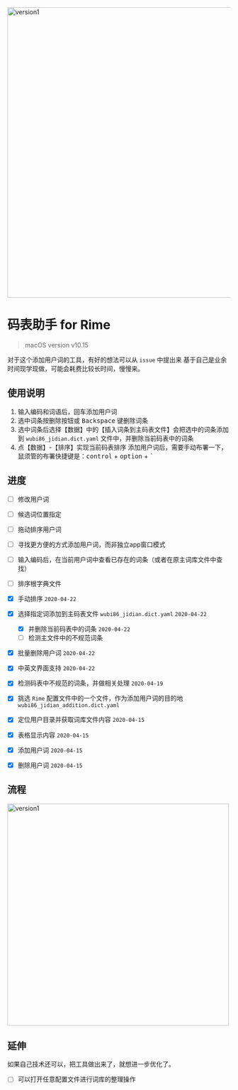 
<img width="654" alt="version1" src="https://user-images.githubusercontent.com/12215982/79558725-3395ca00-80d7-11ea-9401-ed6a4967eaac.png">

# 码表助手 for Rime
> macOS version v10.15

对于这个添加用户词的工具，有好的想法可以从 `issue` 中提出来
基于自己是业余时间现学现做，可能会耗费比较长时间，慢慢来。

## 使用说明
1. 输入编码和词语后，回车添加用户词
2. 选中词条按<kbd>删除</kbd>按钮或 <kbd>Backspace</kbd> 键删除词条
3. 选中词条后选择【数据】中的【插入词条到主码表文件】会把选中的词条添加到 `wubi86_jidian.dict.yaml` 文件中，并删除当前码表中的词条
4. 点【数据】-【排序】实现当前码表排序
添加用户词后，需要手动布署一下，鼠须管的布署快捷键是：<kbd>control</kbd> + <kbd>option</kbd> + <kbd>`</kbd>


## 进度

- [ ] 修改用户词
- [ ] 候选词位置指定
- [ ] 拖动排序用户词
- [ ] 寻找更方便的方式添加用户词，而非独立app窗口模式
- [ ] 输入编码后，在当前用户词中查看已存在的词条（或者在原主词库文件中查找）
- [ ] 排序根字典文件

- [x] 手动排序 `2020-04-22`
- [x] 选择指定词添加到主码表文件 `wubi86_jidian.dict.yaml` `2020-04-22`
    - [x] 并删除当前码表中的词条 `2020-04-22`
    - [ ] 检测主文件中的不规范词条
- [x] 批量删除用户词 `2020-04-22`
- [x] 中英文界面支持 `2020-04-22` 
- [x] 检测码表中不规范的词条，并做相关处理 `2020-04-19`
- [x] 挑选 `Rime` 配置文件中的一个文件，作为添加用户词的目的地   `wubi86_jidian_addition.dict.yaml`
- [x] 定位用户目录并获取词库文件内容  `2020-04-15`
- [x] 表格显示内容  `2020-04-15`
- [x] 添加用户词  `2020-04-15`
- [x] 删除用户词  `2020-04-15`

## 流程

<img width="500" alt="version1" src="https://user-images.githubusercontent.com/12215982/79714194-9fa84600-8302-11ea-995d-15239ef52c1e.png"/>


## 延伸
如果自己技术还可以，把工具做出来了，就想进一步优化了。

- [ ]  可以打开任意配置文件进行词库的整理操作
